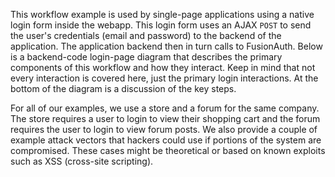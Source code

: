 This workflow example is used by single-page applications using a native login form inside the webapp. This login form uses an AJAX <code>POST</code> to send the user's credentials (email and password) to the backend of the application. The application backend then in turn calls to FusionAuth. Below is a backend-code login-page diagram that describes the primary components of this workflow and how they interact. Keep in mind that not every interaction is covered here, just the primary login interactions. At the bottom of the diagram is a discussion of the key steps.

For all of our examples, we use a store and a forum for the same company. The store requires a user to login to view their shopping cart and the forum requires the user to login to view forum posts. We also provide a couple of example attack vectors that hackers could use if portions of the system are compromised. These cases might be theoretical or based on known exploits such as XSS (cross-site scripting).
